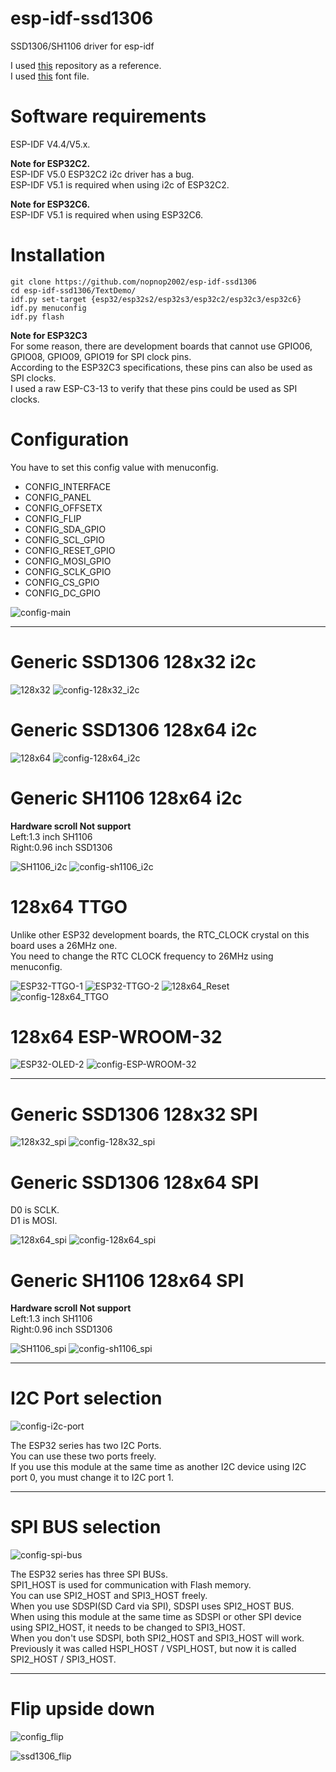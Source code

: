 # esp-idf-ssd1306
SSD1306/SH1106 driver for esp-idf

I used [this](https://github.com/yanbe/ssd1306-esp-idf-i2c) repository as a reference.   
I used [this](https://github.com/dhepper/font8x8) font file.   

# Software requirements
ESP-IDF V4.4/V5.x.   

__Note for ESP32C2.__   
ESP-IDF V5.0 ESP32C2 i2c driver has a bug.   
ESP-IDF V5.1 is required when using i2c of ESP32C2.   

__Note for ESP32C6.__   
ESP-IDF V5.1 is required when using ESP32C6.   

# Installation   

```
git clone https://github.com/nopnop2002/esp-idf-ssd1306
cd esp-idf-ssd1306/TextDemo/
idf.py set-target {esp32/esp32s2/esp32s3/esp32c2/esp32c3/esp32c6}
idf.py menuconfig
idf.py flash
```

__Note for ESP32C3__   
For some reason, there are development boards that cannot use GPIO06, GPIO08, GPIO09, GPIO19 for SPI clock pins.   
According to the ESP32C3 specifications, these pins can also be used as SPI clocks.   
I used a raw ESP-C3-13 to verify that these pins could be used as SPI clocks.   

# Configuration   
You have to set this config value with menuconfig.   
- CONFIG_INTERFACE   
- CONFIG_PANEL   
- CONFIG_OFFSETX   
- CONFIG_FLIP   
- CONFIG_SDA_GPIO   
- CONFIG_SCL_GPIO   
- CONFIG_RESET_GPIO   
- CONFIG_MOSI_GPIO   
- CONFIG_SCLK_GPIO   
- CONFIG_CS_GPIO   
- CONFIG_DC_GPIO   


![config-main](https://user-images.githubusercontent.com/6020549/101276030-7387f980-37ed-11eb-85af-3babe939f0a1.jpg)

---

# Generic SSD1306 128x32 i2c

![128x32](https://user-images.githubusercontent.com/6020549/56449097-6d12e880-6350-11e9-8edd-7a8fc5eaeedc.JPG)
![config-128x32_i2c](https://github.com/nopnop2002/esp-idf-ssd1306/assets/6020549/9a7e019f-09d3-4c23-8f9c-544847e5f365)

# Generic SSD1306 128x64 i2c

![128x64](https://user-images.githubusercontent.com/6020549/56449101-7dc35e80-6350-11e9-8579-32fff38369c0.JPG)
![config-128x64_i2c](https://github.com/nopnop2002/esp-idf-ssd1306/assets/6020549/794645f9-9f95-4760-8a55-9befceb9349e)

# Generic SH1106 128x64 i2c
__Hardware scroll Not support__   
Left:1.3 inch SH1106   
Right:0.96 inch SSD1306   

![SH1106_i2c](https://user-images.githubusercontent.com/6020549/106342871-09b83780-62e6-11eb-999c-912f0e0c9f0f.JPG)
![config-sh1106_i2c](https://github.com/nopnop2002/esp-idf-ssd1306/assets/6020549/4f4e7638-5519-4a1d-9932-780a4d87a8e6)

# 128x64 TTGO
Unlike other ESP32 development boards, the RTC_CLOCK crystal on this board uses a 26MHz one.   
You need to change the RTC CLOCK frequency to 26MHz using menuconfig.   

![ESP32-TTGO-1](https://user-images.githubusercontent.com/6020549/56449111-9764a600-6350-11e9-9902-e2ad1c4aefb0.JPG)
![ESP32-TTGO-2](https://user-images.githubusercontent.com/6020549/56449116-9a5f9680-6350-11e9-86ec-e06648118add.JPG)
![128x64_Reset](https://user-images.githubusercontent.com/6020549/56449118-9e8bb400-6350-11e9-9b90-1eb1f9fa8e99.JPG)
![config-128x64_TTGO](https://github.com/nopnop2002/esp-idf-ssd1306/assets/6020549/f234b8e0-ef4e-49db-ad78-bbc705649a18)

# 128x64 ESP-WROOM-32

![ESP32-OLED-2](https://user-images.githubusercontent.com/6020549/57063327-d229ef00-6cfd-11e9-98ab-8448e14d81e2.JPG)
![config-ESP-WROOM-32](https://github.com/nopnop2002/esp-idf-ssd1306/assets/6020549/72434f83-8496-43bb-9333-8c35db155c74)

---

# Generic SSD1306 128x32 SPI

![128x32_spi](https://user-images.githubusercontent.com/6020549/106338743-ef775d00-62d7-11eb-8e0c-42c09e6045b9.JPG)
![config-128x32_spi](https://user-images.githubusercontent.com/6020549/202815621-f9d0d2c8-3b72-41bb-bf2e-59f984177f03.jpg)


# Generic SSD1306 128x64 SPI
D0 is SCLK.    
D1 is MOSI.    

![128x64_spi](https://user-images.githubusercontent.com/6020549/56844607-ee88ee80-68ed-11e9-9b20-ab5e7e0d2a99.JPG)
![config-128x64_spi](https://user-images.githubusercontent.com/6020549/202815721-189f9abe-7195-43de-b1c9-b4d1fd40af86.jpg)


# Generic SH1106 128x64 SPI
__Hardware scroll Not support__   
Left:1.3 inch SH1106   
Right:0.96 inch SSD1306   

![SH1106_spi](https://user-images.githubusercontent.com/6020549/106343561-58b39c00-62e9-11eb-8ce7-913bf15cb803.JPG)
![config-sh1106_spi](https://user-images.githubusercontent.com/6020549/202815762-f2431f59-8d21-4b9b-a822-330cb2bc9afd.jpg)

---

# I2C Port selection   
![config-i2c-port](https://github.com/nopnop2002/esp-idf-ssd1306/assets/6020549/2acc08b1-cd79-4cc1-9153-4f0e5b56acfd)

The ESP32 series has two I2C Ports.   
You can use these two ports freely.   
If you use this module at the same time as another I2C device using I2C port 0, you must change it to I2C port 1.   

---

# SPI BUS selection   
![config-spi-bus](https://user-images.githubusercontent.com/6020549/202815807-6c2df14f-f38e-4032-94fb-da1723607279.jpg)

The ESP32 series has three SPI BUSs.   
SPI1_HOST is used for communication with Flash memory.   
You can use SPI2_HOST and SPI3_HOST freely.   
When you use SDSPI(SD Card via SPI), SDSPI uses SPI2_HOST BUS.   
When using this module at the same time as SDSPI or other SPI device using SPI2_HOST, it needs to be changed to SPI3_HOST.   
When you don't use SDSPI, both SPI2_HOST and SPI3_HOST will work.   
Previously it was called HSPI_HOST / VSPI_HOST, but now it is called SPI2_HOST / SPI3_HOST.   

---

# Flip upside down

![config_flip](https://user-images.githubusercontent.com/6020549/115942179-e3b8c280-a4e3-11eb-9b08-8eb830c9f7f4.jpg)

![ssd1306_flip](https://user-images.githubusercontent.com/6020549/115942191-f0d5b180-a4e3-11eb-879e-e7be89eb3e50.JPG)

